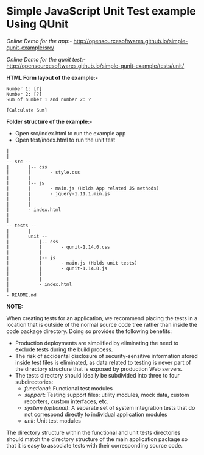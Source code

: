 
Simple JavaScript Unit Test example Using QUnit
================================================

*Online Demo for the app:-*
http://opensourcesoftwares.github.io/simple-qunit-example/src/

*Online Demo for the qunit test:-*
http://opensourcesoftwares.github.io/simple-qunit-example/tests/unit/

**HTML Form layout of the example:-**

    Number 1: [?]
    Number 2: [?]
    Sum of number 1 and number 2: ?
    
    [Calculate Sum]
                
**Folder structure of the example:-**

- Open src/index.html to run the example app
- Open test/index.html to run the unit test

```
|
|
-- src --
|       |-- css
|       |       - style.css
|       |
|       |-- js
|       |       - main.js (Holds App related JS methods)
|       |       - jquery-1.11.1.min.js
|       |
|       | 
|       - index.html
|
|
-- tests --
|       |
|       unit --
|           |-- css
|           |       - qunit-1.14.0.css
|           |
|           |-- js
|           |       - main.js (Holds unit tests)
|           |       - qunit-1.14.0.js
|           |
|           | 
|           - index.html
|
- README.md
```

**NOTE:**

When creating tests for an application, we recommend placing the tests in a location that is outside of the normal source code tree rather than inside the code package directory. Doing so provides the following benefits:

- Production deployments are simplified by eliminating the need to exclude tests during the build process.
- The risk of accidental disclosure of security-sensitive information stored inside test files is eliminated, as data related to testing is never part of the directory structure that is exposed by production Web servers.
- The tests directory should ideally be subdivided into three to four subdirectories:
    - *functional*: Functional test modules
    - *support*: Testing support files: utility modules, mock data, custom reporters, custom interfaces, etc.
    - *system (optional)*: A separate set of system integration tests that do not correspond directly to individual application modules
    - *unit*: Unit test modules

The directory structure within the functional and unit tests directories should match the directory structure of the main application package so that it is easy to associate tests with their corresponding source code. 
